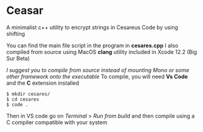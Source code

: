 # Ceasar
A minimalist c++ utility to encrypt strings in Cesareus Code by using shifting

You can find the main file script in the program in **cesares.cpp**
I also compiled from source using MacOS **clang** utility included in Xcode 12.2 (Big Sur Beta)

*I suggest you to compile from source instead of mounting Mono or some other framework onto the executable*
To compile, you will need **Vs Code** and the **C** extension installed

```
$ mkdir cesares/
$ cd cesares
$ code .
```

Then in VS code go on *Terminal* > *Run from build* and then compile using a C compiler compatible with your system
